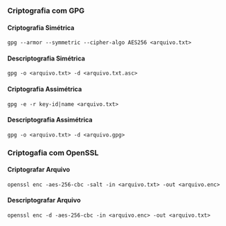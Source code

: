 
### Criptografia com GPG

#### Criptografia Simétrica

```
gpg --armor --symmetric --cipher-algo AES256 <arquivo.txt>
```

#### Descriptografia Simétrica

```
gpg -o <arquivo.txt> -d <arquivo.txt.asc>
```

#### Criptografia Assimétrica

```
gpg -e -r key-id|name <arquivo.txt>
```

#### Descriptografia Assimétrica

```
gpg -o <arquivo.txt> -d <arquivo.gpg>
```

### Criptogafia com OpenSSL

#### Criptografar Arquivo

```
openssl enc -aes-256-cbc -salt -in <arquivo.txt> -out <arquivo.enc>
```

#### Descriptografar Arquivo
```
openssl enc -d -aes-256-cbc -in <arquivo.enc> -out <arquivo.txt>
```
